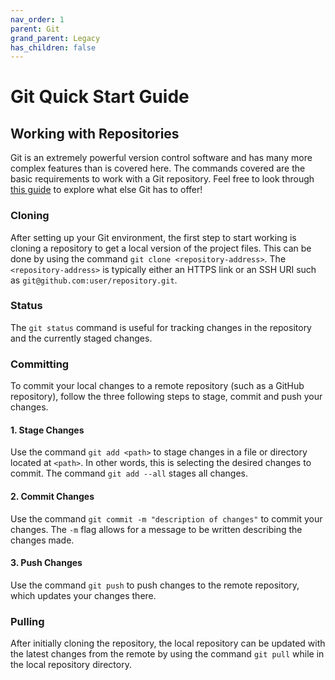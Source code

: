 ```yaml
---
nav_order: 1
parent: Git
grand_parent: Legacy
has_children: false
---
```


# Git Quick Start Guide

## Working with Repositories
Git is an extremely powerful version control software and has many more complex features than is covered here. The commands covered are the basic requirements to work with a Git repository. Feel free to look
through [this guide](https://dont-be-afraid-to-commit.readthedocs.io/en/latest/git/commandlinegit.html) to explore what else Git has to offer!

### Cloning
After setting up your Git environment, the first step to start working is cloning a repository to get a local version of the project files. 
This can be done by using the command `git clone <repository-address>`. The `<repository-address>` is typically either an HTTPS link or an SSH URI such as `git@github.com:user/repository.git`. 
  
### Status
The `git status` command is useful for tracking changes in the repository and the currently staged changes.

### Committing
To commit your local changes to a remote repository (such as a GitHub repository), follow the three following steps to stage, commit and push your changes.
#### 1. Stage Changes  
Use the command `git add <path>` to stage changes in a file or directory located at `<path>`. In other words, this is selecting the desired changes to commit. The command `git add --all` stages all changes.
#### 2. Commit Changes
Use the command `git commit -m "description of changes"` to commit your changes. The `-m` flag allows for a message to be written describing the changes made.
#### 3. Push Changes
Use the command `git push` to push changes to the remote repository, which updates your changes there.

### Pulling
After initially cloning the repository, the local repository can be updated with the latest changes from the remote by using the command `git pull` while in the local repository directory.
